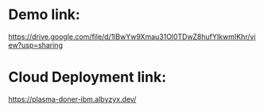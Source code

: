 # Demo link:
https://drive.google.com/file/d/1lBwYw9Xmau31Ol0TDwZ8hufYIkwmIKhr/view?usp=sharing
# Cloud Deployment link:
https://plasma-doner-ibm.albyzyx.dev/
